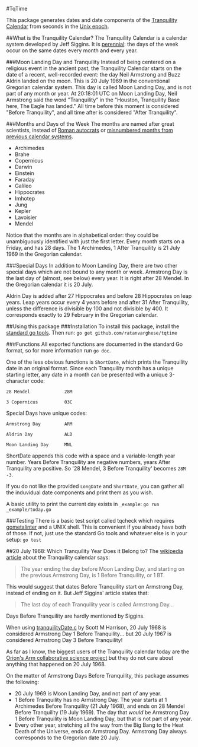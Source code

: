 #TqTime

This package generates dates and date components of the [Tranquility Calendar](http://www.webcitation.org/6WtW38bAU) from seconds in the [Unix epoch](https://en.wikipedia.org/wiki/Unix_time).

##What is the Tranquility Calendar?
The Tranquility Calendar is a calendar system developed by Jeff Siggins. It is [perennial](https://en.wikipedia.org/wiki/Perennial_calendar): the days of the week occur on the same dates every month and every year.

###Moon Landing Day and Tranquility
Instead of being centered on a religious event in the ancient past, the Tranquility Calendar starts on the date of a recent, well-recorded event: the day Neil Armstrong and Buzz Aldrin landed on the moon. This is 20 July 1969 in the conventional Gregorian calendar system. This day is called Moon Landing Day, and is not part of any month or year. At 20:18:01 UTC on Moon Landing Day, Neil Armstrong said the word "Tranquility" in the "Houston, Tranquility Base here, The Eagle has landed." All time before this moment is considered "Before Tranquility", and all time after is considered "After Tranquility". 

###Months and Days of the Week
The months are named after great scientists, instead of [Roman autocrats](https://en.wikipedia.org/wiki/August) or [misnumbered months from previous calendar systems](https://en.wikipedia.org/wiki/September).
* Archimedes
* Brahe
* Copernicus
* Darwin
* Einstein
* Faraday
* Galileo
* Hippocrates
* Imhotep
* Jung
* Kepler
* Lavoisier
* Mendel

Notice that the months are in alphabetical order: they could be unambiguously identified with just the first letter. Every month starts on a Friday, and has 28 days. The 1 Archimedes, 1 After Tranquility is 21 July 1969 in the Gregorian calendar.

###Special Days
In addition to Moon Landing Day, there are two other special days which are not bound to any month or week. Armstrong Day is the last day of (almost, see below) every year. It is right after 28 Mendel. In the Gregorian calendar it is 20 July.

Aldrin Day is added after 27 Hippocrates and before 28 Hippocrates on leap years. Leap years occur every 4 years before and after 31 After Tranquility, unless the difference is divisible by 100 and not divisible by 400. It corresponds exactly to 29 February in the Gregorian calendar.

##Using this package
###Installation
To install this package, install the [standard go tools](https://golang.org/doc/install). Then run: `go get github.com/ratanvarghese/tqtime`

###Functions
All exported functions are documented in the standard Go format, so for more information run `go doc`.

One of the less obvious functions is `ShortDate`, which prints the Tranquility date in an original format. Since each Tranquility month has a unique starting letter, any date in a month can be presented with a unique 3-character code:

`28 Mendel             28M`

`3 Copernicus          03C`

Special Days have unique codes:

`Armstrong Day         ARM`

`Aldrin Day            ALD`

`Moon Landing Day      MNL`

ShortDate appends this code with a space and a variable-length year number. Years Before Tranquility are negative numbers, years After Tranquility are positive. So '28 Mendel, 3 Before Tranquility' becomes `28M -3`.

If you do not like the provided `LongDate` and `ShortDate`, you can gather all the induvidual date components and print them as you wish.

A basic utility to print the current day exists in `_example`: `go run _example/today.go`

###Testing
There is a basic test script called tqcheck which requires [gometalinter](https://github.com/alecthomas/gometalinter) and a UNIX shell. This is convenient if you already have both of those. If not, just use the standard Go tools and whatever else is in your setup:
`go test`

##20 July 1968: Which Tranquility Year Does it Belong to?
The [wikipedia article](https://en.wikipedia.org/wiki/Tranquility_Calendar) about the Tranquility calendar says:
> The year ending the day before Moon Landing Day, and starting on the previous Armstrong Day, is 1 Before Tranquility, or 1 BT.

This would suggest that dates Before Tranquility start on Armstrong Day, instead of ending on it. But Jeff Siggins' article states that:
> The last day of each Tranquility year is called Armstrong Day...

Days Before Tranquility are hardly mentioned by Siggins.

When using [tranquilityDate.c](https://www.mithrandir.com/Tranquility/tranquilityDate.c) by Scott M Harrison, 20 July 1968 is considered Armstrong Day 1 Before Tranquility... but 20 July 1967 is considered Armstrong Day 3 Before Tranquility!

As far as I know, the biggest users of the Tranquility calendar today are the [Orion's Arm collaborative science project](https://www.orionsarm.com) but they do not care about anything that happened on 20 July 1968.

On the matter of Armstrong Days Before Tranquility, this package assumes the following:
* 20 July 1969 is Moon Landing Day, and not part of any year.
* 1 Before Tranquility has no Armstrong Day. The year starts at 1 Archimedes Before Tranquility (21 July 1968), and ends on 28 Mendel Before Tranquility (19 July 1969). The day that *would* be Armstrong Day 1 Before Tranquility is Moon Landing Day, but that is not part of any year.
* Every other year, stretching all the way from the Big Bang to the Heat Death of the Universe, ends on Armstrong Day. Armstrong Day always corresponds to the Gregorian date 20 July.
